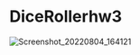 # DiceRollerhw3
![Screenshot_20220804_164121](https://user-images.githubusercontent.com/110399217/182862323-c0e4f0c6-4837-49fd-9dbc-d8c8f3aa0f3d.png)

